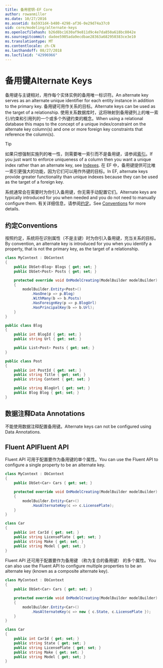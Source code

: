 ```yaml
---
title: 备用密钥-EF Core
author: rowanmiller
ms.date: 10/27/2016
ms.assetid: 8a5931d4-b480-4298-af36-0e29d74a37c0
uid: core/modeling/alternate-keys
ms.openlocfilehash: b26d8bc1630af9e811d9c4e7da850a618bc8042e
ms.sourcegitcommit: dadee5905ada9ecdbae28363a682950383ce3e10
ms.translationtype: MT
ms.contentlocale: zh-CN
ms.lasthandoff: 08/27/2018
ms.locfileid: "42996966"
---
```

# <a name="alternate-keys"></a><span data-ttu-id="7771e-102">备用键</span><span class="sxs-lookup"><span data-stu-id="7771e-102">Alternate Keys</span></span>

<span data-ttu-id="7771e-103">备用键与主键相对，用作每个实体实例的备用唯一标识符。</span><span class="sxs-lookup"><span data-stu-id="7771e-103">An alternate key serves as an alternate unique identifier for each entity instance in addition to the primary key.</span></span> <span data-ttu-id="7771e-104">备用键可用作关系的目标。</span><span class="sxs-lookup"><span data-stu-id="7771e-104">Alternate keys can be used as the target of a relationship.</span></span> <span data-ttu-id="7771e-105">使用关系数据库时，这将映射到备用键列上的唯一索引/约束和引用列的一个或多个外键约束的概念。</span><span class="sxs-lookup"><span data-stu-id="7771e-105">When using a relational database this maps to the concept of a unique index/constraint on the alternate key column(s) and one or more foreign key constraints that reference the column(s).</span></span>

> [!TIP]  
> <span data-ttu-id="7771e-106">如果只想强制实施列的唯一性，则需要唯一索引而不是备用键，请参阅[索引](indexes.md)。</span><span class="sxs-lookup"><span data-stu-id="7771e-106">If you just want to enforce uniqueness of a column then you want a unique index rather than an alternate key, see [Indexes](indexes.md).</span></span> <span data-ttu-id="7771e-107">在 EF 中，备用键提供可比唯一索引更强大的功能，因为它们可以用作外键的目标。</span><span class="sxs-lookup"><span data-stu-id="7771e-107">In EF, alternate keys provide greater functionality than unique indexes because they can be used as the target of a foreign key.</span></span>

<span data-ttu-id="7771e-108">系统通常会在需要时为你引入备用键，你无需手动配置它们。</span><span class="sxs-lookup"><span data-stu-id="7771e-108">Alternate keys are typically introduced for you when needed and you do not need to manually configure them.</span></span> <span data-ttu-id="7771e-109">有关详细信息，请参阅[约定](#conventions)。</span><span class="sxs-lookup"><span data-stu-id="7771e-109">See [Conventions](#conventions) for more details.</span></span>

## <a name="conventions"></a><span data-ttu-id="7771e-110">约定</span><span class="sxs-lookup"><span data-stu-id="7771e-110">Conventions</span></span>

<span data-ttu-id="7771e-111">按照约定，系统将在识别属性（不是主键）时为你引入备用键，充当关系的目标。</span><span class="sxs-lookup"><span data-stu-id="7771e-111">By convention, an alternate key is introduced for you when you identify a property, that is not the primary key, as the target of a relationship.</span></span>

<!-- [!code-csharp[Main](samples/core/Modeling/Conventions/Samples/AlternateKey.cs?highlight=12)] -->
``` csharp
class MyContext : DbContext
{
    public DbSet<Blog> Blogs { get; set; }
    public DbSet<Post> Posts { get; set; }

    protected override void OnModelCreating(ModelBuilder modelBuilder)
    {
        modelBuilder.Entity<Post>()
            .HasOne(p => p.Blog)
            .WithMany(b => b.Posts)
            .HasForeignKey(p => p.BlogUrl)
            .HasPrincipalKey(b => b.Url);
    }
}

public class Blog
{
    public int BlogId { get; set; }
    public string Url { get; set; }

    public List<Post> Posts { get; set; }
}

public class Post
{
    public int PostId { get; set; }
    public string Title { get; set; }
    public string Content { get; set; }

    public string BlogUrl { get; set; }
    public Blog Blog { get; set; }
}
```

## <a name="data-annotations"></a><span data-ttu-id="7771e-112">数据注释</span><span class="sxs-lookup"><span data-stu-id="7771e-112">Data Annotations</span></span>

<span data-ttu-id="7771e-113">不能使用数据注释配置备用键。</span><span class="sxs-lookup"><span data-stu-id="7771e-113">Alternate keys can not be configured using Data Annotations.</span></span>

## <a name="fluent-api"></a><span data-ttu-id="7771e-114">Fluent API</span><span class="sxs-lookup"><span data-stu-id="7771e-114">Fluent API</span></span>

<span data-ttu-id="7771e-115">Fluent API 可用于配置要作为备用键的单个属性。</span><span class="sxs-lookup"><span data-stu-id="7771e-115">You can use the Fluent API to configure a single property to be an alternate key.</span></span>

<!-- [!code-csharp[Main](samples/core/Modeling/FluentAPI/Samples/AlternateKeySingle.cs?highlight=7,8)] -->
``` csharp
class MyContext : DbContext
{
    public DbSet<Car> Cars { get; set; }

    protected override void OnModelCreating(ModelBuilder modelBuilder)
    {
        modelBuilder.Entity<Car>()
            .HasAlternateKey(c => c.LicensePlate);
    }
}

class Car
{
    public int CarId { get; set; }
    public string LicensePlate { get; set; }
    public string Make { get; set; }
    public string Model { get; set; }
}
```

<span data-ttu-id="7771e-116">Fluent API 还可用于配置要作为备用键 （称为复合的备用键） 的多个属性。</span><span class="sxs-lookup"><span data-stu-id="7771e-116">You can also use the Fluent API to configure multiple properties to be an alternate key (known as a composite alternate key).</span></span>

<!-- [!code-csharp[Main](samples/core/Modeling/FluentAPI/Samples/AlternateKeyComposite.cs?highlight=7,8)] -->
``` csharp
class MyContext : DbContext
{
    public DbSet<Car> Cars { get; set; }

    protected override void OnModelCreating(ModelBuilder modelBuilder)
    {
        modelBuilder.Entity<Car>()
            .HasAlternateKey(c => new { c.State, c.LicensePlate });
    }
}

class Car
{
    public int CarId { get; set; }
    public string State { get; set; }
    public string LicensePlate { get; set; }
    public string Make { get; set; }
    public string Model { get; set; }
}
```
